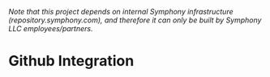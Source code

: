 _Note that this project depends on internal Symphony infrastructure (repository.symphony.com), and therefore it can only be built by Symphony LLC employees/partners._

# Github Integration
